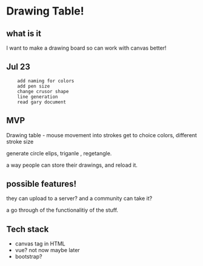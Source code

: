 # Drawing Table!

## what is it
I want to make a drawing board so can work with canvas better!


## Jul 23
        add naming for colors
        add pen size
        change crusor shape
        line generation
        read gary document


## MVP

Drawing table - mouse movement into strokes
get to choice colors, 
different stroke size

generate circle elips, triganle , regetangle.

a way people can store their drawings, 
and reload it.


## possible features!
they can upload to a server?
and a community can take it?

a go through of the functionalitiy of the stuff.


## Tech stack
- canvas tag in HTML
- vue? not now maybe later
- bootstrap?
